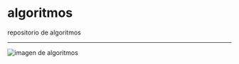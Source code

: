 # algoritmos

repositorio de algoritmos 

***

![imagen de algoritmos](https://tomi-digital-resources.storage.googleapis.com/images/classes/resources/rsc-230580-5f08a48bf1f43.png)